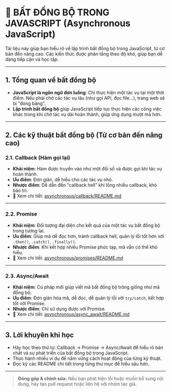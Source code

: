 # 🚦 BẤT ĐỒNG BỘ TRONG JAVASCRIPT (Asynchronous JavaScript)

Tài liệu này giúp bạn hiểu rõ về lập trình bất đồng bộ trong JavaScript, từ cơ bản đến nâng cao. Các kiến thức được phân tầng theo độ khó, giúp bạn dễ dàng tiếp cận và học tập.

---

## 1. Tổng quan về bất đồng bộ

-   **JavaScript là ngôn ngữ đơn luồng**: Chỉ thực hiện một tác vụ tại một thời điểm. Nếu phải chờ các tác vụ lâu (như gọi API, đọc file...), trang web sẽ bị "đóng băng".
-   **Lập trình bất đồng bộ** giúp JavaScript tiếp tục thực hiện các công việc khác trong khi chờ tác vụ dài hoàn thành, giúp ứng dụng mượt mà hơn.

---

## 2. Các kỹ thuật bất đồng bộ (Từ cơ bản đến nâng cao)

### 2.1. Callback (Hàm gọi lại)

-   **Khái niệm**: Hàm được truyền vào như một đối số và được gọi khi tác vụ hoàn thành.
-   **Ưu điểm**: Đơn giản, dễ hiểu cho các tác vụ nhỏ.
-   **Nhược điểm**: Dễ dẫn đến "callback hell" khi lồng nhiều callback, khó bảo trì.
-   📄 Xem chi tiết: [asynchronous/callback/README.md](callback/README.md)

---

### 2.2. Promise

-   **Khái niệm**: Đối tượng đại diện cho kết quả của một tác vụ bất đồng bộ trong tương lai.
-   **Ưu điểm**: Giúp mã dễ đọc hơn, tránh callback hell, quản lý lỗi tốt hơn với `.then()`, `.catch()`, `.finally()`.
-   **Nhược điểm**: Khi kết hợp nhiều Promise phức tạp, mã vẫn có thể khó hiểu.
-   📄 Xem chi tiết: [asynchronous/promises/README.md](promises/README.md)

---

### 2.3. Async/Await

-   **Khái niệm**: Cú pháp mới giúp viết mã bất đồng bộ trông giống như mã đồng bộ.
-   **Ưu điểm**: Đơn giản hóa mã, dễ đọc, dễ quản lý lỗi với `try/catch`, kết hợp tốt với Promise.
-   **Nhược điểm**: Chỉ sử dụng được với Promise.
-   📄 Xem chi tiết: [asynchronous/async_await/README.md](async_await/README.md)

---

## 3. Lời khuyên khi học

-   Hãy học theo thứ tự: Callback → Promise → Async/Await để hiểu rõ bản chất và sự phát triển của bất đồng bộ trong JavaScript.
-   Thực hành nhiều ví dụ để nắm vững cách hoạt động của từng kỹ thuật.
-   Đọc kỹ các README chi tiết trong từng thư mục để hiểu sâu hơn.

---

> **Đóng góp & chỉnh sửa:** Nếu bạn phát hiện lỗi hoặc muốn bổ sung nội dung, hãy tạo pull request hoặc liên hệ với nhóm tác giả.
